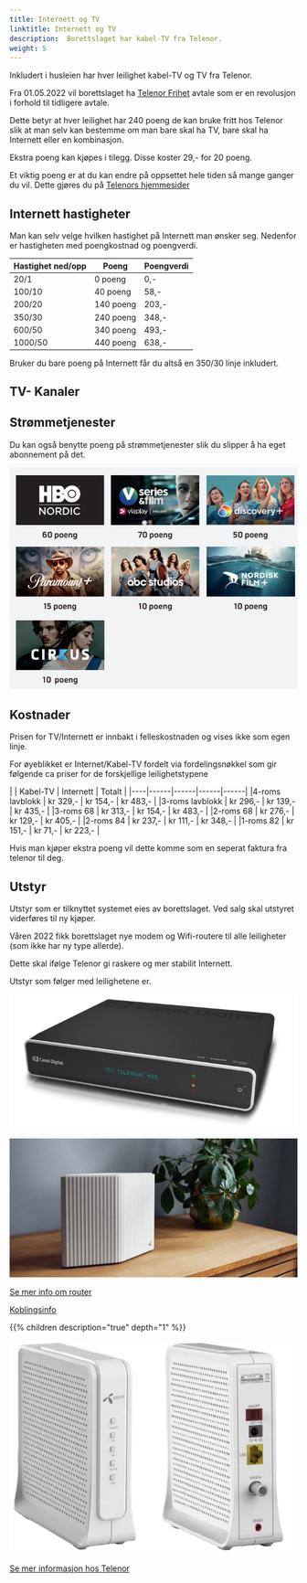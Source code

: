 ```yaml
---
title: Internett og TV
linktitle: Internett og TV
description:  Borettslaget har kabel-TV fra Telenor.
weight: 5
---
```


Inkludert i husleien har hver leilighet kabel-TV og TV fra Telenor.

Fra 01.05.2022 vil borettslaget ha [Telenor Frihet](frihet.pdf) avtale som er en revolusjon i forhold til tidligere avtale.

Dette betyr at hver leilighet har 240 poeng de kan bruke fritt hos Telenor slik at man selv kan bestemme om man bare skal ha TV, bare skal ha Internett eller en kombinasjon.

Ekstra poeng kan kjøpes i tilegg. Disse koster 29,- for 20 poeng.

Et viktig poeng er at du kan endre på oppsettet hele tiden så mange ganger du vil. Dette gjøres du på [Telenors hjemmesider](https://www.telenor.no/privat/minesider/web/fixed/)

## Internett hastigheter

Man kan selv velge hvilken hastighet på  Internett man ønsker seg. Nedenfor er hastigheten med poengkostnad og poengverdi.

| Hastighet ned/opp | Poeng | Poengverdi |
|--------|------------|------|
| 20/1 | 0 poeng | 0,- |
| 100/10 | 40 poeng | 58,- |  
| 200/20 | 140 poeng | 203,- |
| 350/30 | 240 poeng | 348,- |
| 600/50 | 340 poeng | 493,- |
| 1000/50 | 440 poeng | 638,- |

Bruker du bare poeng på Internett får du altså en 350/30 linje inkludert.

## TV- Kanaler

## Strømmetjenester

Du kan også benytte poeng på strømmetjenester slik du slipper å ha eget abonnement på det.

![Stream](stream.png)

## Kostnader

Prisen for TV/Internett er innbakt i felleskostnaden og vises ikke som egen linje.

For øyeblikket er Internet/Kabel-TV fordelt via fordelingsnøkkel som gir følgende ca priser for de forskjellige leilighetstypene

|    | Kabel-TV | Internett | Totalt |
|----|------|------|------|------|
|4-roms lavblokk | kr 329,- | kr 154,- | kr 483,- |
|3-roms lavblokk | kr 296,- | kr 139,- | kr 435,- |
|3-roms 68 | kr 313,- | kr 154,- | kr 483,- |
|2-roms 68 | kr 276,- | kr 129,- | kr 405,- |
|2-roms 84 | kr 237,- | kr 111,- | kr 348,- |
|1-roms 82 | kr 151,- | kr 71,- | kr 223,- |

Hvis man kjøper ekstra poeng vil dette komme som en seperat faktura fra telenor til deg.

## Utstyr

Utstyr som er tilknyttet systemet eies av borettslaget. Ved salg skal utstyret viderføres til ny kjøper.

Våren 2022 fikk borettslaget nye modem og Wifi-routere til alle leiligheter (som ikke har ny type allerde).

Dette skal ifølge Telenor gi raskere og mer stabilit Internett.

Utstyr som følger med leilighetene er.

![TV Boks](tvboks.png "TVboks")

![WifiRouter](wifirouter.jpg "Ny og kraftigere WIFI router")

[Se mer info om router](https://www.telenor.no/kundeservice/internett/modem-og-ruter/wifi-ruter/)

[Koblingsinfo](https://www.telenor.no/kundeservice/internett/modem-og-ruter/wifi-ruter/koble-til/kabel/)

{{% children description="true" depth="1" %}}

![Nytt modem](nyttmodem.jpg "Nytt og bedre modem")

[Se mer informasjon hos Telenor](https://www.telenor.no/kundeservice/internett/modem-og-ruter/kaon-kabelmodem/)